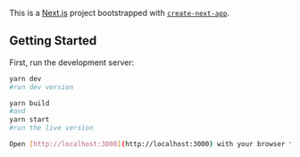 This is a [Next.js](https://nextjs.org/) project bootstrapped with [`create-next-app`](https://github.com/vercel/next.js/tree/canary/packages/create-next-app).

## Getting Started

First, run the development server:

```bash
yarn dev
#run dev version

yarn build
#and
yarn start
#run the live version

Open [http://localhost:3000](http://localhost:3000) with your browser to see the result.
```
